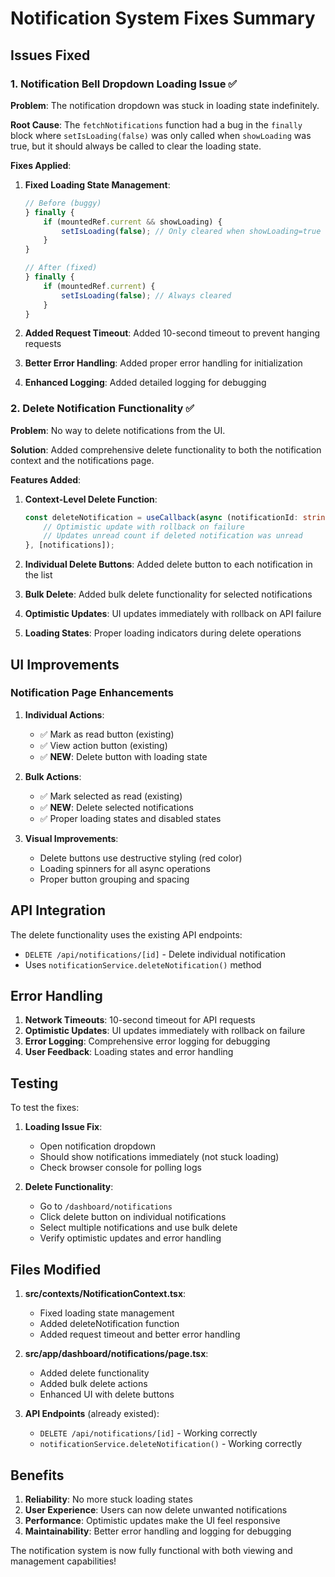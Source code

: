# Notification System Fixes Summary

## Issues Fixed

### 1. Notification Bell Dropdown Loading Issue ✅

**Problem**: The notification dropdown was stuck in loading state indefinitely.

**Root Cause**: The `fetchNotifications` function had a bug in the `finally` block where `setIsLoading(false)` was only called when `showLoading` was true, but it should always be called to clear the loading state.

**Fixes Applied**:

1. **Fixed Loading State Management**:
   ```typescript
   // Before (buggy)
   } finally {
       if (mountedRef.current && showLoading) {
           setIsLoading(false); // Only cleared when showLoading=true
       }
   }

   // After (fixed)
   } finally {
       if (mountedRef.current) {
           setIsLoading(false); // Always cleared
       }
   }
   ```

2. **Added Request Timeout**: Added 10-second timeout to prevent hanging requests
3. **Better Error Handling**: Added proper error handling for initialization
4. **Enhanced Logging**: Added detailed logging for debugging

### 2. Delete Notification Functionality ✅

**Problem**: No way to delete notifications from the UI.

**Solution**: Added comprehensive delete functionality to both the notification context and the notifications page.

**Features Added**:

1. **Context-Level Delete Function**:
   ```typescript
   const deleteNotification = useCallback(async (notificationId: string) => {
       // Optimistic update with rollback on failure
       // Updates unread count if deleted notification was unread
   }, [notifications]);
   ```

2. **Individual Delete Buttons**: Added delete button to each notification in the list
3. **Bulk Delete**: Added bulk delete functionality for selected notifications
4. **Optimistic Updates**: UI updates immediately with rollback on API failure
5. **Loading States**: Proper loading indicators during delete operations

## UI Improvements

### Notification Page Enhancements

1. **Individual Actions**:
   - ✅ Mark as read button (existing)
   - ✅ View action button (existing)
   - ✅ **NEW**: Delete button with loading state

2. **Bulk Actions**:
   - ✅ Mark selected as read (existing)
   - ✅ **NEW**: Delete selected notifications
   - ✅ Proper loading states and disabled states

3. **Visual Improvements**:
   - Delete buttons use destructive styling (red color)
   - Loading spinners for all async operations
   - Proper button grouping and spacing

## API Integration

The delete functionality uses the existing API endpoints:
- `DELETE /api/notifications/[id]` - Delete individual notification
- Uses `notificationService.deleteNotification()` method

## Error Handling

1. **Network Timeouts**: 10-second timeout for API requests
2. **Optimistic Updates**: UI updates immediately with rollback on failure
3. **Error Logging**: Comprehensive error logging for debugging
4. **User Feedback**: Loading states and error handling

## Testing

To test the fixes:

1. **Loading Issue Fix**:
   - Open notification dropdown
   - Should show notifications immediately (not stuck loading)
   - Check browser console for polling logs

2. **Delete Functionality**:
   - Go to `/dashboard/notifications`
   - Click delete button on individual notifications
   - Select multiple notifications and use bulk delete
   - Verify optimistic updates and error handling

## Files Modified

1. **src/contexts/NotificationContext.tsx**:
   - Fixed loading state management
   - Added deleteNotification function
   - Added request timeout and better error handling

2. **src/app/dashboard/notifications/page.tsx**:
   - Added delete functionality
   - Added bulk delete actions
   - Enhanced UI with delete buttons

3. **API Endpoints** (already existed):
   - `DELETE /api/notifications/[id]` - Working correctly
   - `notificationService.deleteNotification()` - Working correctly

## Benefits

1. **Reliability**: No more stuck loading states
2. **User Experience**: Users can now delete unwanted notifications
3. **Performance**: Optimistic updates make the UI feel responsive
4. **Maintainability**: Better error handling and logging for debugging

The notification system is now fully functional with both viewing and management capabilities!